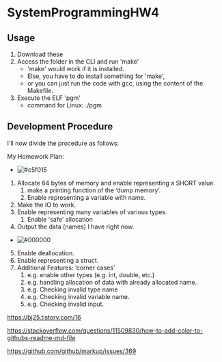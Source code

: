 # SystemProgrammingHW4

## Usage

1. Download these
2. Access the folder in the CLI and run 'make'
    * 'make' would work if it is installed.
    * Else, you have to do install something for 'make',
    * or you can just run the code with gcc, using the content of the Makefile.
3. Execute the ELF 'pgm'
    * command for Linux: ./pgm


## Development Procedure

I'll now divide the procedure as follows:

My Homework Plan:
- ![#c5f015](https://placehold.co/15x15/c5f015/c5f015.png) 
1. Allocate 64 bytes of memory and enable representing a SHORT value.
    1. make a printing function of the ‘dump memory’.
    2. Enable representing a variable with name.
2. Make the IO to work.
3. Enable representing many variables of various types.
    1. Enable 'safe' allocation
4. Output the data (names) I have right now.

- ![#000000](https://placehold.co/15x15/000000/000000.png) 
5. Enable deallocation.
6. Enable representing a struct.
7. Additional Features: ‘corner cases’
    1. e.g. enable other types (e.g. int, double, etc.)
    2. e.g. handling allocation of data with already allocated name.
    3. e.g. Checking invalid type name
    4. e.g. Checking invalid variable name.
    5. e.g. Checking invalid input.


https://bj25.tistory.com/16

https://stackoverflow.com/questions/11509830/how-to-add-color-to-githubs-readme-md-file

https://github.com/github/markup/issues/369
